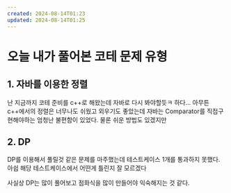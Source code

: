 ```yaml
---
created: 2024-08-14T01:23
updated: 2024-08-14T01:25
---
```

# 오늘 내가 풀어본 코테 문제 유형
## 1. 자바를 이용한 정렬
난 지금까지 코테 준비를 c++로 해왔는데 자바로 다시 봐야할듯ㅋ 하다... 아무튼 c++에서의 정렬은 너무나도 쉬웠고 외우기도 좋았는데 자바는 Comparator를 직접구현해야하는 엄청난 불편함이 있었다. 물론 쉬운 방법도 있겠지만 


## 2. DP
DP를 이용해서 풀릴것 같은 문제를 마주했는데 테스트케이스 1개를 통과하지 못했다. 아쉽 해당 테스트케이스에서 어떤게 틀린지 잘 모르겠다 

사실상 DP는 많이 풀어보고 점화식을 많이 만들어야 익숙해지는 것 같다.

